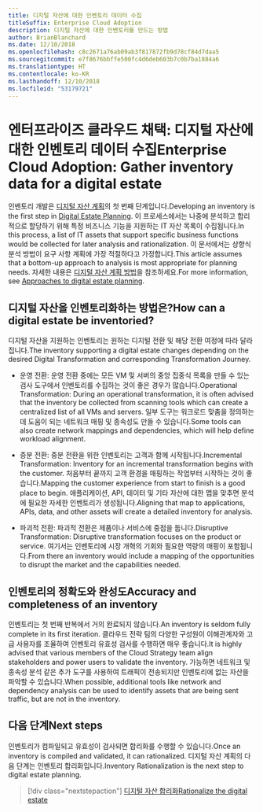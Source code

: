 ```yaml
---
title: 디지털 자산에 대한 인벤토리 데이터 수집
titleSuffix: Enterprise Cloud Adoption
description: 디지털 자산에 대한 인벤토리를 만드는 방법
author: BrianBlanchard
ms.date: 12/10/2018
ms.openlocfilehash: c8c2671a76ab09ab3f817872fb9d78cf84d7daa5
ms.sourcegitcommit: e7f8676bbffe500fc4d6deb603b7c0b7ba1884a6
ms.translationtype: HT
ms.contentlocale: ko-KR
ms.lasthandoff: 12/10/2018
ms.locfileid: "53179721"
---
```

# <a name="enterprise-cloud-adoption-gather-inventory-data-for-a-digital-estate"></a><span data-ttu-id="e1db5-103">엔터프라이즈 클라우드 채택: 디지털 자산에 대한 인벤토리 데이터 수집</span><span class="sxs-lookup"><span data-stu-id="e1db5-103">Enterprise Cloud Adoption: Gather inventory data for a digital estate</span></span>

<span data-ttu-id="e1db5-104">인벤토리 개발은 [디지털 자산 계획](overview.md)의 첫 번째 단계입니다.</span><span class="sxs-lookup"><span data-stu-id="e1db5-104">Developing an inventory is the first step in [Digital Estate Planning](overview.md).</span></span> <span data-ttu-id="e1db5-105">이 프로세스에서는 나중에 분석하고 합리적으로 할당하기 위해 특정 비즈니스 기능을 지원하는 IT 자산 목록이 수집됩니다.</span><span class="sxs-lookup"><span data-stu-id="e1db5-105">In this process, a list of IT assets that support specific business functions would be collected for later analysis and rationalization.</span></span> <span data-ttu-id="e1db5-106">이 문서에서는 상향식 분석 방법이 요구 사항 계획에 가장 적절하다고 가정합니다.</span><span class="sxs-lookup"><span data-stu-id="e1db5-106">This article assumes that a bottom-up approach to analysis is most appropriate for planning needs.</span></span> <span data-ttu-id="e1db5-107">자세한 내용은 [디지털 자산 계획 방법](./approach.md)을 참조하세요.</span><span class="sxs-lookup"><span data-stu-id="e1db5-107">For more information, see [Approaches to digital estate planning](./approach.md).</span></span>

## <a name="how-can-a-digital-estate-be-inventoried"></a><span data-ttu-id="e1db5-108">디지털 자산을 인벤토리화하는 방법은?</span><span class="sxs-lookup"><span data-stu-id="e1db5-108">How can a digital estate be inventoried?</span></span>

<span data-ttu-id="e1db5-109">디지털 자산을 지원하는 인벤토리는 원하는 디지털 전환 및 해당 전환 여정에 따라 달라집니다.</span><span class="sxs-lookup"><span data-stu-id="e1db5-109">The inventory supporting a digital estate changes depending on the desired Digital Transformation and corresponding Transformation Journey.</span></span>

- <span data-ttu-id="e1db5-110">운영 전환: 운영 전환 중에는 모든 VM 및 서버의 중앙 집중식 목록을 만들 수 있는 검사 도구에서 인벤토리를 수집하는 것이 좋은 경우가 많습니다.</span><span class="sxs-lookup"><span data-stu-id="e1db5-110">Operational Transformation: During an operational transformation, it is often advised that the inventory be collected from scanning tools which can create a centralized list of all VMs and servers.</span></span> <span data-ttu-id="e1db5-111">일부 도구는 워크로드 맞춤을 정의하는 데 도움이 되는 네트워크 매핑 및 종속성도 만들 수 있습니다.</span><span class="sxs-lookup"><span data-stu-id="e1db5-111">Some tools can also create network mappings and dependencies, which will help define workload alignment.</span></span>

- <span data-ttu-id="e1db5-112">증분 전환: 중분 전환을 위한 인벤토리는 고객과 함께 시작됩니다.</span><span class="sxs-lookup"><span data-stu-id="e1db5-112">Incremental Transformation: Inventory for an incremental transformation begins with the customer.</span></span> <span data-ttu-id="e1db5-113">처음부터 끝까지 고객 환경을 매핑하는 작업부터 시작하는 것이 좋습니다.</span><span class="sxs-lookup"><span data-stu-id="e1db5-113">Mapping the customer experience from start to finish is a good place to begin.</span></span> <span data-ttu-id="e1db5-114">애플리케이션, API, 데이터 및 기타 자산에 대한 맵을 맞추면 분석에 필요한 자세한 인벤토리가 생성됩니다.</span><span class="sxs-lookup"><span data-stu-id="e1db5-114">Aligning that map to applications, APIs, data, and other assets will create a detailed inventory for analysis.</span></span>

- <span data-ttu-id="e1db5-115">파괴적 전환: 파괴적 전환은 제품이나 서비스에 중점을 둡니다.</span><span class="sxs-lookup"><span data-stu-id="e1db5-115">Disruptive Transformation: Disruptive transformation focuses on the product or service.</span></span> <span data-ttu-id="e1db5-116">여기서는 인벤토리에 시장 개혁의 기회와 필요한 역량의 매핑이 포함됩니다.</span><span class="sxs-lookup"><span data-stu-id="e1db5-116">From there an inventory would include a mapping of the opportunities to disrupt the market and the capabilities needed.</span></span>

## <a name="accuracy-and-completeness-of-an-inventory"></a><span data-ttu-id="e1db5-117">인벤토리의 정확도와 완성도</span><span class="sxs-lookup"><span data-stu-id="e1db5-117">Accuracy and completeness of an inventory</span></span>

<span data-ttu-id="e1db5-118">인벤토리는 첫 번째 반복에서 거의 완료되지 않습니다.</span><span class="sxs-lookup"><span data-stu-id="e1db5-118">An inventory is seldom fully complete in its first iteration.</span></span> <span data-ttu-id="e1db5-119">클라우드 전략 팀의 다양한 구성원이 이해관계자와 고급 사용자를 조율하여 인벤토리 유효성 검사를 수행하면 매우 좋습니다.</span><span class="sxs-lookup"><span data-stu-id="e1db5-119">It is highly advised that various members of the Cloud Strategy team align stakeholders and power users to validate the inventory.</span></span> <span data-ttu-id="e1db5-120">가능하면 네트워크 및 종속성 분석 같은 추가 도구를 사용하여 트래픽이 전송되지만 인벤토리에 없는 자산을 파악할 수 있습니다.</span><span class="sxs-lookup"><span data-stu-id="e1db5-120">When possible, additional tools like network and dependency analysis can be used to identify assets that are being sent traffic, but are not in the inventory.</span></span>

## <a name="next-steps"></a><span data-ttu-id="e1db5-121">다음 단계</span><span class="sxs-lookup"><span data-stu-id="e1db5-121">Next steps</span></span>

<span data-ttu-id="e1db5-122">인벤토리가 컴파일되고 유효성이 검사되면 합리화를 수행할 수 있습니다.</span><span class="sxs-lookup"><span data-stu-id="e1db5-122">Once an inventory is compiled and validated, it can rationalized.</span></span> <span data-ttu-id="e1db5-123">디지털 자산 계획의 다음 단계는 인벤토리 합리화입니다.</span><span class="sxs-lookup"><span data-stu-id="e1db5-123">Inventory Rationalization is the next step to digital estate planning.</span></span>

> [!div class="nextstepaction"]
> [<span data-ttu-id="e1db5-124">디지털 자산 합리화</span><span class="sxs-lookup"><span data-stu-id="e1db5-124">Rationalize the digital estate</span></span>](rationalize.md)